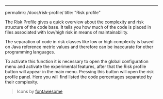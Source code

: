 ---

permalink: /docs/risk-profile/
title: "Risk profile"

The Risk Profile gives a quick overview about the complexity and risk structure of the code base. It tells you how much
of the code is placed in files associated with low/high risk in means of maintainability.

The separation of code in risk classes like low or high complexity is based on Java reference metric values and therefore
can be inaccurate for other programming languages.

To activate this function it is necessary to open the global configuration menu and activate the experimental features,
after that the Risk profile button will appear in the main menu. Pressing this button will open the risk profile panel.
Here you will find listed the code percentages separated by their complexity.

> Icons by [fontawesome](https://fontawesome.com/icons?d=gallery&q=arrows)

